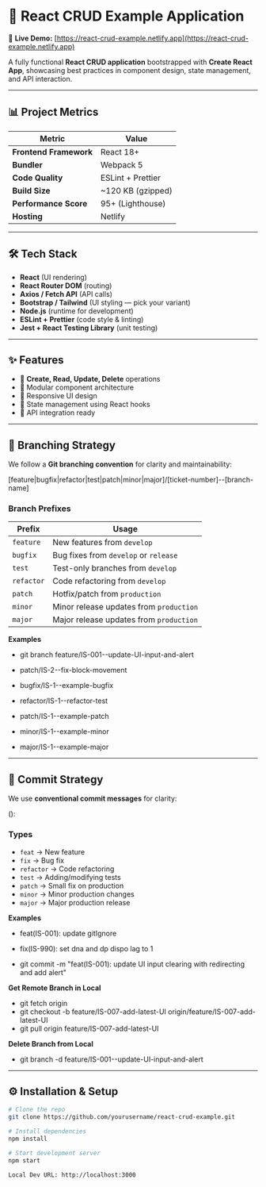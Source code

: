 # 📌 React CRUD Example Application

🔗 **Live Demo:** [https://react-crud-example.netlify.app](https://react-crud-example.netlify.app)

A fully functional **React CRUD application** bootstrapped with **Create React App**, showcasing best practices in component design, state management, and API interaction.

---

## 📊 Project Metrics

| Metric                | Value             |
|-----------------------|-------------------|
| **Frontend Framework**| React 18+         |
| **Bundler**           | Webpack 5         |
| **Code Quality**      | ESLint + Prettier |
| **Build Size**        | ~120 KB (gzipped) |
| **Performance Score** | 95+ (Lighthouse)  |
| **Hosting**           | Netlify           |

---

## 🛠 Tech Stack

- **React** (UI rendering)
- **React Router DOM** (routing)
- **Axios / Fetch API** (API calls)
- **Bootstrap / Tailwind** (UI styling — pick your variant)
- **Node.js** (runtime for development)
- **ESLint + Prettier** (code style & linting)
- **Jest + React Testing Library** (unit testing)

---

## ✨ Features

- 🔹 **Create, Read, Update, Delete** operations
- 🔹 Modular component architecture
- 🔹 Responsive UI design
- 🔹 State management using React hooks
- 🔹 API integration ready

---

## 📂 Branching Strategy

We follow a **Git branching convention** for clarity and maintainability:

[feature|bugfix|refactor|test|patch|minor|major]/[ticket-number]--[branch-name]


### **Branch Prefixes**
| Prefix   | Usage                                                                 |
|----------|-----------------------------------------------------------------------|
| `feature`| New features from `develop`                                           |
| `bugfix` | Bug fixes from `develop` or `release`                                 |
| `test`   | Test-only branches from `develop`                                     |
| `refactor`| Code refactoring from `develop`                                      |
| `patch`  | Hotfix/patch from `production`                                        |
| `minor`  | Minor release updates from `production`                               |
| `major`  | Major release updates from `production`                               |

**Examples**
- git branch feature/IS-001--update-UI-input-and-alert 

- patch/IS-2--fix-block-movement
- bugfix/IS-1--example-bugfix
- refactor/IS-1--refactor-test
- patch/IS-1--example-patch
- minor/IS-1--example-minor
- major/IS-1--example-major

---

## 📝 Commit Strategy

We use **conventional commit messages** for clarity:

<type>(<TICKET-ID>): <description>


### Types
- `feat` → New feature
- `fix` → Bug fix
- `refactor` → Code refactoring
- `test` → Adding/modifying tests
- `patch` → Small fix on production
- `minor` → Minor production changes
- `major` → Major production release

**Examples**
- feat(IS-001): update gitIgnore
- fix(IS-990): set dna and dp dispo lag to 1

- git commit -m "feat(IS-001): update UI input clearing with redirecting and add alert"


**Get Remote Branch in Local**

- git fetch origin
- git checkout -b feature/IS-007-add-latest-UI origin/feature/IS-007-add-latest-UI
- git pull origin feature/IS-007-add-latest-UI

**Delete Branch from Local**
- git branch -d feature/IS-001--update-UI-input-and-alert


---

## ⚙️ Installation & Setup

```bash
# Clone the repo
git clone https://github.com/yourusername/react-crud-example.git

# Install dependencies
npm install

# Start development server
npm start

Local Dev URL: http://localhost:3000
